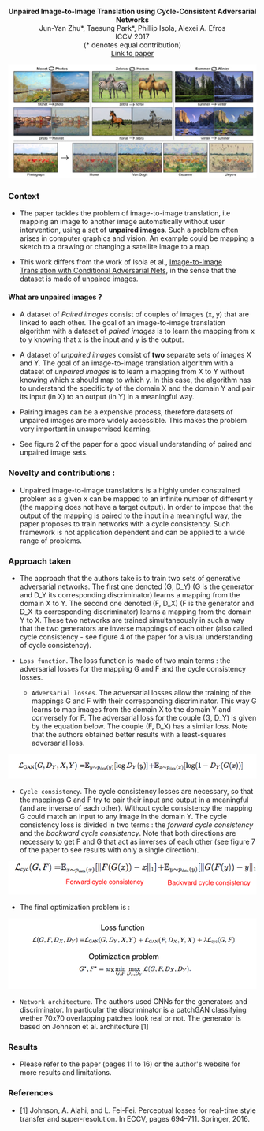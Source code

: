 <p align="center">
<b>Unpaired Image-to-Image Translation using Cycle-Consistent Adversarial Networks</b><br>
Jun-Yan Zhu*, Taesung Park*, Phillip Isola, Alexei A. Efros<br>
ICCV 2017<br>
(* denotes equal contribution) <br>
<a href="https://junyanz.github.io/CycleGAN/">Link to paper</a>
</p>

![Examples of image to image translation](https://github.com/antoinetlc/paper_summaries/blob/master/Papers/Unpaired_Image-to-Image_Translation_using_Cycle-Consistent_Adversarial_Networks_Zhu_et_al_ICCV_2017/Images/teaser.png)

### Context 

* The paper tackles the problem of image-to-image translation, i.e mapping an image to another image automatically without user intervention, using a set of **unpaired images**. Such a problem often arises in computer graphics and vision. An example could be mapping a sketch to a drawing or changing a satellite image to a map.

* This work differs from the work of Isola et al., [Image-to-Image Translation with Conditional Adversarial Nets](https://github.com/antoinetlc/paper_summaries/blob/master/Papers/Image-to-Image_Translation_with_Conditional_Adversarial_Nets_Isola_et_al_CVPR17/Pix2Pix.md), in the sense that the dataset is made of unpaired images.

#### What are unpaired images ?

* A dataset of *Paired images* consist of couples of images (x, y) that are linked to each other. The goal of an image-to-image translation algorithm with a dataset of *paired images* is to learn the mapping from x to y knowing that x is the input and y is the output.

* A dataset of *unpaired images* consist of **two** separate sets of images X and Y. The goal of an image-to-image translation algorithm with a dataset of *unpaired images* is to learn a mapping from X to Y without knowing which x should map to which y. In this case, the algorithm has to understand the specificity of the domain X and the domain Y and pair its input (in X) to an output (in Y) in a meaningful way.

* Pairing images can be a expensive process, therefore datasets of unpaired images are more widely accessible. This makes the problem very important in unsupervised learning.

* See figure 2 of the paper for a good visual understanding of paired and unpaired image sets.

### Novelty and contributions :

* Unpaired image-to-image translations is a highly under constrained problem as a given x can be mapped to an infinite number of different y (the mapping does not have a target output). In order to impose that the output of the mapping is paired to the input in a meaningful way, the paper proposes to train networks with a cycle consistency. Such framework is not application dependent and can be applied to a wide range of problems. 

### Approach taken

* The approach that the authors take is to train two sets of generative adversarial networks. The first one denoted (G, D_Y) (G is the generator and D_Y its corresponding discriminator) learns a mapping from the domain X to Y. The second one denoted (F, D_X) (F is the generator and D_X its corresponding discriminator) learns a mapping from the domain Y to X. These two networks are trained simultaneously in such a way that the two generators are inverse mappings of each other (also called cycle consistency - see figure 4 of the paper for a visual understanding of cycle consistency).

* `Loss function`. The loss function is made of two main terms : the adversarial losses for the mapping G and F and the cycle consistency losses.

  * `Adversarial losses`. The adversarial losses allow the training of the mappings G and F with their corresponding discriminator. This way G learns to map images from the domain X to the domain Y and conversely for F. The adversarial loss for the couple (G, D_Y) is given by the equation below. The couple (F, D_X) has a similar loss. Note that the authors obtained better results with a least-squares adversarial loss.

![Adversarial loss](https://github.com/antoinetlc/paper_summaries/blob/master/Papers/Unpaired_Image-to-Image_Translation_using_Cycle-Consistent_Adversarial_Networks_Zhu_et_al_ICCV_2017/Images/adversarial_loss.png)

  * `Cycle consistency`.  The cycle consistency losses are necessary, so that the mappings G and F try to pair their input and output in a meaningful (and are inverse of each other). Without cycle consistency the mapping G could match an input to any image in the domain Y. The cycle consistency loss is divided in two terms : the *forward cycle consistency* and the *backward cycle consistency*. Note that both directions are necessary to get F and G that act as inverses of each other (see figure 7 of the paper to see results with only a single direction).

![Cycle consistency loss](https://github.com/antoinetlc/paper_summaries/blob/master/Papers/Unpaired_Image-to-Image_Translation_using_Cycle-Consistent_Adversarial_Networks_Zhu_et_al_ICCV_2017/Images/cycle_consistency.png)

* The final optimization problem is :

![Optimization problem](https://github.com/antoinetlc/paper_summaries/blob/master/Papers/Unpaired_Image-to-Image_Translation_using_Cycle-Consistent_Adversarial_Networks_Zhu_et_al_ICCV_2017/Images/optimization_problem.png)

* `Network architecture`. The authors used CNNs for the generators and discriminator. In particular the discriminator is a patchGAN classifying wether 70x70 overlapping patches look real or not. The generator is based on Johnson et al. architecture [1]

### Results

* Please refer to the paper (pages 11 to 16) or the author's website for more results and limitations.

### References

* [1] Johnson, A. Alahi, and L. Fei-Fei. Perceptual losses for real-time style transfer and super-resolution. In ECCV, pages 694–711. Springer, 2016.
